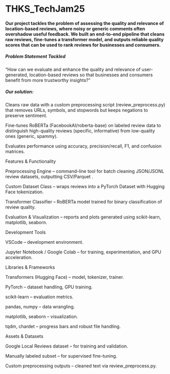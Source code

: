 # THKS_TechJam25

#### Our project tackles the problem of assessing the quality and relevance of location-based reviews, where noisy or generic comments often overshadow useful feedback. We built an end-to-end pipeline that cleans raw reviews, fine-tunes a transformer model, and outputs reliable quality scores that can be used to rank reviews for businesses and consumers.

##### Problem Statement Tackled

“How can we evaluate and enhance the quality and relevance of user-generated, location-based reviews so that businesses and consumers benefit from more trustworthy insights?”

##### Our solution:

Cleans raw data with a custom preprocessing script (review_preprocess.py) that removes URLs, symbols, and stopwords but keeps negations to preserve sentiment.

Fine-tunes RoBERTa (FacebookAI/roberta-base) on labeled review data to distinguish high-quality reviews (specific, informative) from low-quality ones (generic, spammy).

Evaluates performance using accuracy, precision/recall, F1, and confusion matrices.

Features & Functionality

Preprocessing Engine – command-line tool for batch cleaning JSON/JSONL review datasets, outputting CSV/Parquet
.

Custom Dataset Class – wraps reviews into a PyTorch Dataset with Hugging Face tokenization.

Transformer Classifier – RoBERTa model trained for binary classification of review quality.

Evaluation & Visualization – reports and plots generated using scikit-learn, matplotlib, seaborn.

Development Tools

VSCode – development environment.

Jupyter Notebook / Google Colab – for training, experimentation, and GPU acceleration.

Libraries & Frameworks

Transformers (Hugging Face) – model, tokenizer, trainer.

PyTorch – dataset handling, GPU training.

scikit-learn – evaluation metrics.

pandas, numpy – data wrangling.

matplotlib, seaborn – visualization.

tqdm, chardet – progress bars and robust file handling.

Assets & Datasets

Google Local Reviews dataset – for training and validation.

Manually labeled subset – for supervised fine-tuning.

Custom preprocessing outputs – cleaned text via review_preprocess.py.
